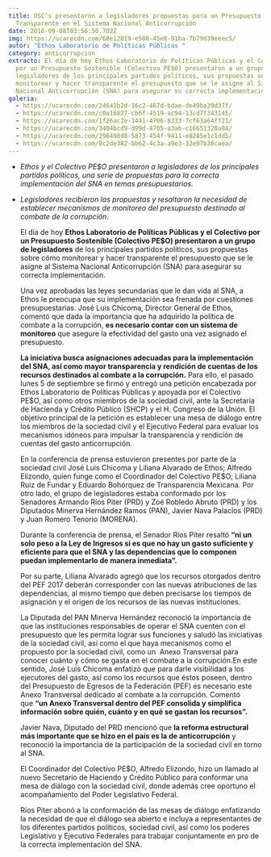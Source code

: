 ```yaml
---
title: OSC’s presentaron a legisladores propuestas para un Presupuesto
  Transparente en el Sistema Nacional Anticorrupción
date: 2016-09-08T03:56:50.702Z
img: https://ucarecdn.com/68e12019-e508-45e8-91ba-7b79d39eeec5/
autor: "Ethos Laboratorio de Políticas Públicas "
category: anticorrupcion
extracto: El día de hoy Ethos Laboratorio de Políticas Públicas y el Colectivo
  por un Presupuesto Sostenible (Colectivo PE$O) presentaron a un grupo de
  legisladores de los principales partidos políticos, sus propuestas sobre cómo
  monitorear y hacer transparente el presupuesto que se le asigne al Sistema
  Nacional Anticorrupción (SNA) para asegurar su correcta implementación.
galeria:
  - https://ucarecdn.com/24641b2d-16c2-467d-bdae-de49ba39d37f/
  - https://ucarecdn.com/c0a16027-cb6f-4519-ac94-13cd7f343145/
  - https://ucarecdn.com/1f26ac2e-1441-4706-8333-7cf63a64ff21/
  - https://ucarecdn.com/3404bcd9-d99d-4705-a3ab-c16651328a84/
  - https://ucarecdn.com/298498d8-5873-454f-9411-e8285e1c1dd5/
  - https://ucarecdn.com/8c2de382-bb62-4c3a-a9e3-32e97b36caea/
---
```



* *Ethos y el Colectivo PE$O presentaron a legisladores de los principales partidos políticos, una serie de propuestas para la correcta implementación del SNA en temas presupuestarios.*
* *Legisladores recibieron las propuestas y resaltaron la necesidad de establecer mecanismos de monitoreo del presupuesto destinado al combate de la corrupción*.

  El día de hoy **Ethos Laboratorio de Políticas Públicas y el Colectivo por un Presupuesto Sostenible (Colectivo PE$O) presentaron a un grupo de legisladores** de los principales partidos políticos, sus propuestas sobre cómo monitorear y hacer transparente el presupuesto que se le asigne al Sistema Nacional Anticorrupción (SNA) para asegurar su correcta implementación.

  Una vez aprobadas las leyes secundarias que le dan vida al SNA, a Ethos le preocupa que su implementación sea frenada por cuestiones presupuestarias. José Luis Chicoma, Director General de Ethos, comentó que dada la importancia que ha adquirido la política de combate a la corrupción, **es necesario contar con un sistema de monitoreo** que asegure la efectividad del gasto una vez asignado el presupuesto.  

  **La iniciativa busca asignaciones adecuadas para la implementación del SNA, así como mayor transparencia y rendición de cuentas de los recursos destinados al combate a la corrupción.** Para ello, el pasado lunes 5 de septiembre se firmó y entregó una petición encabezada por Ethos Laboratorio de Políticas Públicas y apoyada por el Colectivo PE$O, así como otros miembros de la sociedad civil, ante la Secretaría de Hacienda y Crédito Público (SHCP) y el H. Congreso de la Unión. El objetivo principal de la petición es establecer una mesa de diálogo entre los miembros de la sociedad civil y el Ejecutivo Federal para evaluar los mecanismos idóneos para impulsar la transparencia y rendición de cuentas del gasto anticorrupción.

  En la conferencia de prensa estuvieron presentes por parte de la sociedad civil José Luis Chicoma y Liliana Alvarado de Ethos; Alfredo Elizondo, quien funge como el Coordinador del Colectivo PE$O; Liliana Ruiz de Fundar y Eduardo Bohórquez de Transparencia Mexicana. Por otro lado, el grupo de legisladores estaba conformado por los Senadores Armando Ríos Piter (PRD) y Zoé Robledo Abruto (PRD) y los Diputados Minerva Hernández Ramos (PAN), Javier Nava Palacios (PRD) y Juan Romero Tenorio (MORENA).

  Durante la conferencia de prensa, el Senador Ríos Piter resaltó **“ni un solo peso a la Ley de Ingresos si es que no hay un gasto suficiente y eficiente para que el SNA y las dependencias que lo componen puedan implementarlo de manera inmediata”.**

  Por su parte, Liliana Alvarado agregó que los recursos otorgados dentro del PEF 2017 deberán corresponder con las nuevas atribuciones de las dependencias, al mismo tiempo que deben precisarse los tiempos de asignación y el origen de los recursos de las nuevas instituciones. 

  La Diputada del PAN Minerva Hernández reconoció la importancia de que las instituciones responsables de operar el SNA cuenten con el presupuesto que les permita lograr sus funciones y saludó las iniciativas de la sociedad civil, así como el que haya mecanismos como el propuesto por la sociedad civil, como un  Anexo Transversal para conocer cuánto y cómo se gasta en el combate a la corrupción.En este sentido, José Luis Chicoma enfatizó que para darle visibilidad a los ejecutores del gasto, así como los recursos que éstos poseen, dentro del Presupuesto de Egresos de la Federación (PEF) es necesario este Anexo Transversal dedicado al combate a la corrupción. Comentó que **“un Anexo Transversal dentro del PEF consolida y simplifica información sobre quién, cuánto y en qué se gastan los recursos”.**

  Javier Nava, Diputado del PRD mencionó que **la reforma estructural más importante que se hizo en el país es la de anticorrupción** y reconoció la importancia de la participación de la sociedad civil en torno al SNA.

  El Coordinador del Colectivo PE$O, Alfredo Elizondo, hizo un llamado al nuevo Secretario de Haciendo y Crédito Público para conformar una mesa de diálogo con la sociedad civil, donde además cree oportuno el acompañamiento del Poder Legislativo Federal. 

  Ríos Piter abonó a la conformación de las mesas de diálogo enfatizando la necesidad de que el diálogo sea abierto e incluya a representantes de los diferentes partidos políticos, sociedad civil, así como los poderes Legislativo y Ejecutivo Federales para trabajar conjuntamente en pro de la correcta implementación del SNA.
